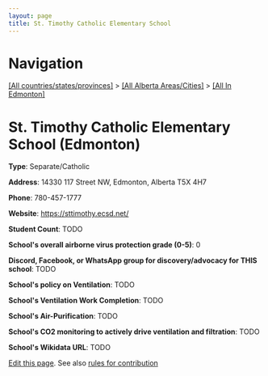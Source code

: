 ```yaml
---
layout: page
title: St. Timothy Catholic Elementary School
---
```

# Navigation

[[All countries/states/provinces]](../../..) > [[All Alberta Areas/Cities]](../..) > [[All In Edmonton]](..)

# St. Timothy Catholic Elementary School (Edmonton)

**Type**: Separate/Catholic

**Address**: 14330 117 Street NW, Edmonton, Alberta T5X 4H7

**Phone**: 780-457-1777

**Website**: <https://sttimothy.ecsd.net/>

**Student Count**: TODO

**School's overall airborne virus protection grade (0-5)**: 0

**Discord, Facebook, or WhatsApp group for discovery/advocacy for THIS school**: TODO

**School's policy on Ventilation**: TODO

**School's Ventilation Work Completion**: TODO

**School's Air-Purification**: TODO

**School's CO2 monitoring to actively drive ventilation and filtration**: TODO

**School's Wikidata URL**: TODO


[Edit this page](https://github.com/ventilate-schools/AB/edit/main/./Edmonton/St._Timothy_Catholic_Elementary_School.md). See also [rules for contribution](../../../contribution-rules/)